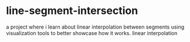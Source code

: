 # line-segment-intersection
 a project where i learn about linear interpolation between segments using visualization tools to better showcase how it works. linear interpolation 

